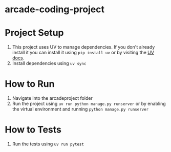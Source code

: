 # arcade-coding-project

# Project Setup

1. This project uses UV to manage dependencies. If you don't already install it you can install it using `pip install uv` or by visiting the [UV docs](https://docs.astral.sh/uv/getting-started/installation/).
2. Install dependencies using `uv sync`

# How to Run

1. Navigate into the arcadeproject folder
2. Run the project using `uv run python manage.py runserver` or by enabling the virtual environment and running `python manage.py runserver`

# How to Tests

1. Run the tests using `uv run pytest`
